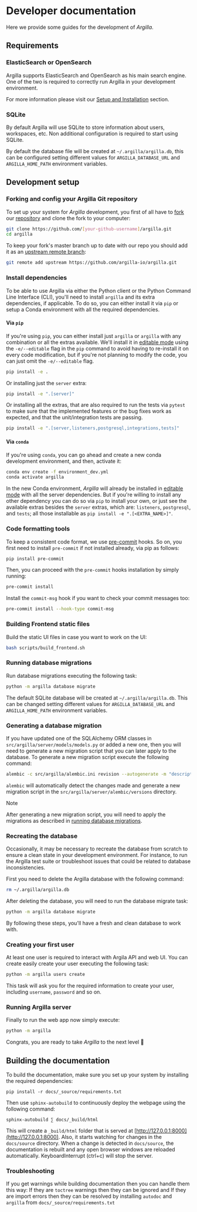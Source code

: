 # Developer documentation

Here we provide some guides for the development of _Argilla_.

## Requirements

### ElasticSearch or OpenSearch

Argilla supports ElasticSearch and OpenSearch as his main search engine. One of the two is required to correctly run Argilla in your development environment.

For more information please visit our [Setup and Installation](../getting_started/installation/deployments/deployments.md) section.

### SQLite

By default Argilla will use SQLite to store information about users, workspaces, etc. Non additional configuration is required to start using SQLite.

By default the database file will be created at `~/.argilla/argilla.db`, this can be configured setting different values for `ARGILLA_DATABASE_URL` and `ARGILLA_HOME_PATH` environment variables.

## Development setup

### Forking and config your Argilla Git repository

To set up your system for _Argilla_ development, you first of all have to
[fork](https://guides.github.com/activities/forking) our [repository](https://github.com/argilla-io/argilla)
and clone the fork to your computer:

```sh
git clone https://github.com/[your-github-username]/argilla.git
cd argilla
```

To keep your fork's master branch up to date with our repo you should add it as an
[upstream remote branch](https://dev.to/louhayes3/git-add-an-upstream-to-a-forked-repo-1mik>):

```sh
git remote add upstream https://github.com/argilla-io/argilla.git
```

### Install dependencies

To be able to use Argilla via either the Python client or the Python Command Line Interface (CLI), you'll need to
install `argilla` and its extra dependencies, if applicable. To do so, you can either install it via `pip` or setup
a Conda environment with all the required dependencies.

#### Via `pip`

If you're using `pip`, you can either install just `argilla` or `argilla` with any combination or all the extras available.
We'll install it in [editable mode](https://pip.pypa.io/en/stable/cli/pip_install/#install-editable) using the `-e/--editable` flag
in the `pip` command to avoid having to re-install it on every code modification, but if you're not planning to modify the code, you
can just omit the `-e/--editable` flag.

```sh
pip install -e .
```

Or installing just the `server` extra:

```sh
pip install -e ".[server]"
```

Or installing all the extras, that are also required to run the tests via `pytest` to make sure that the implemented features or the bug fixes work as expected, and that the unit/integration tests are passing.

```sh
pip install -e ".[server,listeners,postgresql,integrations,tests]"
```

#### Via `conda`

If you're using `conda`, you can go ahead and create a new conda development environment, and then, activate it:

```sh
conda env create -f environment_dev.yml
conda activate argilla
```

In the new Conda environment, _Argilla_ will already be installed in [editable mode](https://pip.pypa.io/en/stable/cli/pip_install/#install-editable)
with all the server dependencies. But if you're willing to install any other dependency you can do so via `pip` to install your own, or just
see the available extras besides the `server` extras, which are: `listeners`, `postgresql`, and `tests`; all those installable as `pip install -e ".[<EXTRA_NAME>]"`.

### Code formatting tools

To keep a consistent code format, we use [pre-commit](https://pre-commit.com) hooks. So on, you first need to install
`pre-commit` if not installed already, via pip as follows:

```sh
pip install pre-commit
```

Then, you can proceed with the `pre-commit` hooks installation by simply running:

```sh
pre-commit install
```

Install the `commit-msg` hook if you want to check your commit messages too:

```sh
pre-commit install --hook-type commit-msg
```

### Building Frontend static files

Build the static UI files in case you want to work on the UI:

```sh
bash scripts/build_frontend.sh
```

### Running database migrations

Run database migrations executing the following task:

```sh
python -m argilla database migrate
```

The default SQLite database will be created at `~/.argilla/argilla.db`. This can be changed setting different values for `ARGILLA_DATABASE_URL` and `ARGILLA_HOME_PATH` environment variables.

### Generating a database migration

If you have updated one of the SQLAlchemy ORM classes in `src/argilla/server/models/models.py` or added a new one, then you will need to generate a new migration script that you can later apply to the database. To generate a new migration script execute the following command:

```sh
alembic -c src/argilla/alembic.ini revision --autogenerate -m "descriptive message here"
```

`alembic` will automatically detect the changes made and generate a new migration script in the `src/argilla/server/alembic/versions` directory.

<div class="alert alert-info">

Note

After generating a new migration script, you will need to apply the migrations as described in [running database migrations](#running-database-migrations).

</div>

### Recreating the database

Occasionally, it may be necessary to recreate the database from scratch to ensure a clean state in your development environment. For instance, to run the Argilla test suite or troubleshoot issues that could be related to database inconsistencies.

First you need to delete the Argilla database with the following command:

```sh
rm ~/.argilla/argilla.db
```

After deleting the database, you will need to run the database migrate task:

```sh
python -m argilla database migrate
```

By following these steps, you'll have a fresh and clean database to work with.

### Creating your first user

At least one user is required to interact with Argila API and web UI. You can create easily create your user executing the following task:

```sh
python -m argilla users create
```

This task will ask you for the required information to create your user, including `username`, `password` and so on.

### Running Argilla server

Finally to run the web app now simply execute:

```sh
python -m argilla
```

Congrats, you are ready to take _Argilla_ to the next level 🚀

## Building the documentation

To build the documentation, make sure you set up your system by installing the required dependencies:

```
pip install -r docs/_source/requirements.txt
```

Then use `sphinx-autobuild` to continuously deploy the webpage using the following command:

```
sphinx-autobuild ∑ docs/_build/html
```

This will create a `_build/html` folder that is served at [http://127.0.0.1:8000](http://127.0.0.1:8000). Also, it starts watching for changes in the `docs/source` directory. When a change is detected in `docs/source`, the documentation is rebuilt and any open browser windows are reloaded automatically. KeyboardInterrupt (ctrl+c) will stop the server.

### Troubleshooting

If you get warnings while building documentation then you can handle them this way: If they are `toctree` warnings then they can be ignored and If they are import errors then they can be resolved by installing `autodoc` and `argilla` from `docs/_source/requirements.txt`
